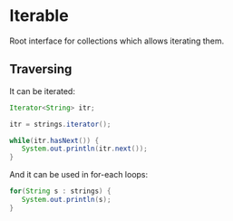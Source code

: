 # Iterable



Root interface for collections which allows iterating them.

## Traversing

It can be iterated:

```java
Iterator<String> itr;

itr = strings.iterator();

while(itr.hasNext()) {
   System.out.println(itr.next());
}
```

And it can be used in for-each loops:

```java
for(String s : strings) {
   System.out.println(s);
}
```

